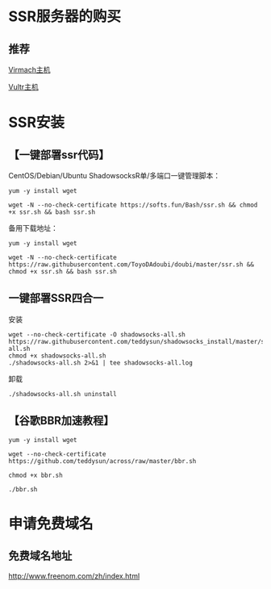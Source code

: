 # SSR服务器的购买
## 推荐 
[Virmach主机](https://billing.virmach.com/aff.php?aff=3009)

[Vultr主机](https://www.vultr.com/?ref=7243761)
# SSR安装
## 【一键部署ssr代码】

CentOS/Debian/Ubuntu ShadowsocksR单/多端口一键管理脚本：
```
yum -y install wget

wget -N --no-check-certificate https://softs.fun/Bash/ssr.sh && chmod +x ssr.sh && bash ssr.sh
```

备用下载地址：
```
yum -y install wget

wget -N --no-check-certificate https://raw.githubusercontent.com/ToyoDAdoubi/doubi/master/ssr.sh && chmod +x ssr.sh && bash ssr.sh
```
## 一键部署SSR四合一
安装
```
wget --no-check-certificate -O shadowsocks-all.sh https://raw.githubusercontent.com/teddysun/shadowsocks_install/master/shadowsocks-all.sh
chmod +x shadowsocks-all.sh
./shadowsocks-all.sh 2>&1 | tee shadowsocks-all.log
```
卸载
```
./shadowsocks-all.sh uninstall
```
## 【谷歌BBR加速教程】
```
yum -y install wget

wget --no-check-certificate https://github.com/teddysun/across/raw/master/bbr.sh

chmod +x bbr.sh

./bbr.sh
```

# 申请免费域名
## 免费域名地址
http://www.freenom.com/zh/index.html
